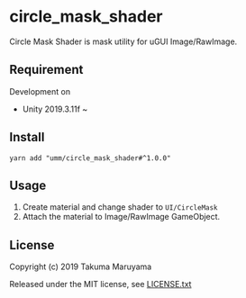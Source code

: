 # circle_mask_shader

Circle Mask Shader is mask utility for uGUI Image/RawImage.

## Requirement

Development on
- Unity 2019.3.11f ~

## Install

```shell
yarn add "umm/circle_mask_shader#^1.0.0"
```

## Usage

1. Create material and change shader to `UI/CircleMask`
2. Attach the material to Image/RawImage GameObject.

## License

Copyright (c) 2019 Takuma Maruyama

Released under the MIT license, see [LICENSE.txt](LICENSE.txt)


